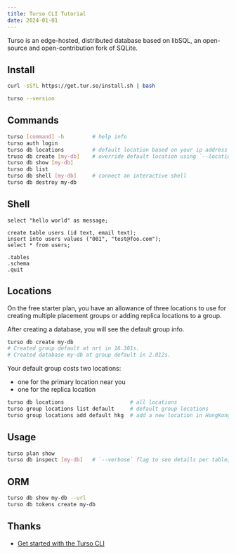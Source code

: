 ```yaml
---
title: Turso CLI Tutorial
date: 2024-01-01
---
```


Turso is an edge-hosted, distributed database based on libSQL, an open-source and open-contribution fork of SQLite.

## Install

```sh
curl -sSfL https://get.tur.so/install.sh | bash

turso --version
```

## Commands

```sh
turso [command] -h         # help info
turso auth login
turso db locations         # default location based on your ip address
truso db create [my-db]    # override default location using `--location` flag 
turso db show [my-db]
turso db list
turso db shell [my-db]     # connect an interactive shell
turso db destroy my-db 
```

## Shell

```sqlite
select "hello world" as message;

create table users (id text, email text);
insert into users values ("001", "test@foo.com");
select * from users;

.tables
.schema
.quit
```

## Locations

On the free starter plan, you have an allowance of three locations to use for creating multiple placement groups or adding replica locations to a group.

After creating a database, you will see the default group info.

```sh
turso db create my-db
# Created group default at nrt in 16.301s.
# Created database my-db at group default in 2.012s.
```

Your default group costs two locations: 

- one for the primary location near you 
- one for the replica location

```sh
turso db locations                     # all locations
turso group locations list default     # default group locations
turso group locations add default hkg  # add a new location in HongKong to default group
```


## Usage

```sh
turso plan show
turso db inspect [my-db]   # `--verbose` flag to see details per table, index and location
```


## ORM

```sh
turso db show my-db --url
turso db tokens create my-db
```


## Thanks

- [Get started with the Turso CLI](https://docs.turso.tech/tutorials/get-started-turso-cli/)